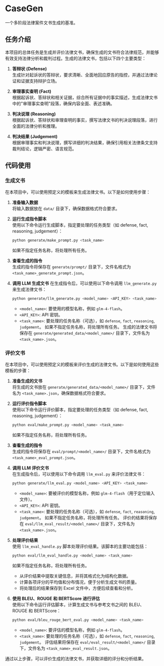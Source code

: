 # CaseGen
一个多阶段法律案件文书生成的基准。

## 任务介绍
本项目的总体任务是生成并评价法律文书，确保生成的文书符合法律规范，并能够有效支持法律分析和裁判过程。生成的法律文书，包括以下四个主要类型：

1. **答辩状 (Defense)**  
   生成针对起诉状的答辩状，要求清晰、全面地回应原告的指控，并通过法律论证和证据支持辩护立场。

2. **审理事实查明 (Fact)**  
   根据起诉状、答辩状和相关证据，综合所有证据中的事实描述，生成法律文书中的"审理事实查明"段落，确保内容全面、表述准确。

3. **判决说理 (Reasoning)**  
   根据起诉状、答辩状和审理查明的事实，撰写法律文书的判决说理段落，进行全面的法律分析和推理。

4. **判决结果 (Judgement)**  
   根据审理事实和判决说理，撰写详细的判决结果，确保引用相关法律条文支持裁判结论，逻辑严密、语言规范。

## 代码使用

### 生成文书
在本项目中，可以使用预定义的模板来生成法律文书。以下是如何使用步骤：

1. **准备输入数据**  
   将输入数据放在 `data/` 目录下，确保数据格式符合要求。

2. **运行生成指令脚本**  
   使用以下命令运行生成脚本，指定要处理的任务类型（如 defense, fact, reasoning, judgement）：
   ```bash
   python generate/make_prompt.py <task_name>
   ```
   如果不指定任务名称，将处理所有任务。

3. **查看生成的指令**  
   生成的指令将保存在 `generate/prompt/` 目录下，文件名格式为 `<task_name>_generate_prompt.json`。

4. **调用 LLM 生成文书** 
    在生成指令后，可以使用以下命令调用 `llm_generate.py` 来生成法律文书：
    ```bash
    python generate/llm_generate.py <model_name> <API_KEY> <task_name>
    ```
    - `<model_name>`: 要使用的模型名称，例如 `glm-4-flash`。
    - `<API_KEY>`:  API 密钥。
    - `<task_name>`: 要处理的任务名称（可选），如 `defense`, `fact`, `reasoning`, `judgement`。
    如果不指定任务名称，将处理所有任务。
    生成的法律文书将保存在 `generate/generated_data/<model_name>/` 目录下，文件名为 `<task_name>.json`。

### 评价文书
在本项目中，可以使用预定义的模板来评价生成的法律文书。以下是如何使用这些模板的步骤：

1. **准备生成的文书**  
   将生成的文书放在 `generate/generated_data/<model_name>/` 目录下，文件名为 `<task_name>.json`，确保数据格式符合要求。

2. **运行评价指令脚本**  
   使用以下命令运行评价脚本，指定要处理的任务类型（如 defense, fact, reasoning, judgement）：
   ```bash
   python eval/make_prompt.py <model_name> <task_name>
   ```
   如果不指定任务名称，将处理所有任务。

3. **查看生成的指令**  
   生成的指令将保存在 `eval/prompt/<model_name>/` 目录下，文件名格式为 `<task_name>_eval_prompt.json`。

4. **调用 LLM 评价文书**  
   在生成指令后，可以使用以下命令调用 `llm_eval.py` 来评价法律文书：
   ```bash
   python generate/llm_eval.py <model_name> <API_KEY> <task_name>
   ```
   - `<model_name>`: 要被评价的模型名称，例如 `glm-4-flash`（用于定位输入文件）。
   - `<API_KEY>`: API 密钥。
   - `<task_name>`: 要处理的任务名称（可选），如 `defense`, `fact`, `reasoning`, `judgement`。
   如果不指定任务名称，将处理所有任务。
   评价的结果将保存在 `eval/llm_eval_result/<model_name>/` 目录下，文件名为 `<task_name>.json`。

5. **处理评价结果**  
   使用 `llm_eval_handle.py` 脚本处理评价结果。该脚本的主要功能包括：
   ```bash
   python eval/llm_eval_handle.py <model_name> <task_name>
   ```
   如果不指定任务名称，将处理所有任务。
   - 从评价结果中提取关键信息，并将其格式化为结构化数据。
   - 计算各项评分的平均值和分布情况，便于分析生成文书的质量。
   - 将处理后的结果保存到 Excel 文件中，方便后续查看和分析。

6. **使用 BLEU、ROUGE 和 BERTScore 进行评估**  
   使用以下命令运行评估脚本，计算生成文书与参考文书之间的 BLEU、ROUGE 和 BERTScore：
   ```bash
   python eval/bleu_rouge_bert_eval.py <model_name> <task_name>
   ```
   - `<model_name>`: 要评估的模型名称，例如 `glm-4-flash`。
   - `<task_name>`: 要处理的任务名称（可选），如 `defense`, `fact`, `reasoning`, `judgement`。
   评估结果将保存在 `eval/eval_result/<model_name>/` 目录下，文件名为 `<task_name>_eval_result.json`。

通过以上步骤，可以评价生成的法律文书，并获取详细的评分和分析结果。
